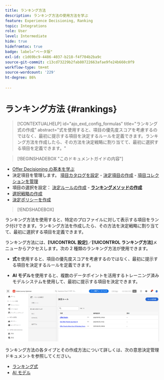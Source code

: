 ```yaml
---
title: ランキング方法
description: ランキング方法の使用方法を学ぶ
feature: Experience Decisioning, Ranking
topic: Integrations
role: User
level: Intermediate
hide: true
hidefromtoc: true
badge: label="ベータ版"
exl-id: c1d69bc9-4486-4037-b218-f4f704b2ba9c
source-git-commit: c13cd73229b2fab80722663afae9fe24b660c0f9
workflow-type: tm+mt
source-wordcount: '229'
ht-degree: 86%

---
```


# ランキング方法 {#rankings}

>[!CONTEXTUALHELP]
>id="ajo_exd_config_formulas"
>title="ランキング式の作成"
>abstract="式を使用すると、項目の優先度スコアを考慮するのではなく、最初に提示する項目を決定するルールを定義できます。ランキング方法を作成したら、その方法を決定戦略に割り当てて、最初に選択する項目を定義できます。"

>[!BEGINSHADEBOX &quot;このドキュメントガイドの内容&quot;]

* [Offer Decisioning の基本を学ぶ](gs-experience-decisioning.md)
* 決定項目を管理します。 [項目カタログを設定](catalogs.md) - [決定項目の作成](items.md) - [項目コレクションを管理](collections.md)
* 項目の選択を設定： [決定ルールの作成](rules.md) - **[ランキングメソッドの作成](ranking.md)**
* [選択戦略の作成](selection-strategies.md)
* [決定ポリシーを作成](create-decision.md)

>[!ENDSHADEBOX]

ランキング方法を使用すると、特定のプロファイルに対して表示する項目をランク付けできます。ランキング方法を作成したら、その方法を決定戦略に割り当てて、最初に選択する項目を定義できます。

ランキング方法には、**[!UICONTROL 設定]**／**[!UICONTROL ランキング方法]**&#x200B;メニューからアクセスします。次の 2 種類のランキング方法が使用できます。

* **式**&#x200B;を使用すると、項目の優先度スコアを考慮するのではなく、最初に提示する項目を決定するルールを定義できます。

* **AI モデル**&#x200B;を使用すると、複数のデータポイントを活用するトレーニング済みモデルシステムを使用して、最初に提示する項目を決定できます。

![](assets/ranking-create.png)

ランキング方法の各タイプとその作成方法について詳しくは、次の意思決定管理ドキュメントを参照してください。

* [ランキング式](../offers/ranking/create-ranking-formulas.md)
* [AI モデル](../offers/ranking/ai-models.md)
